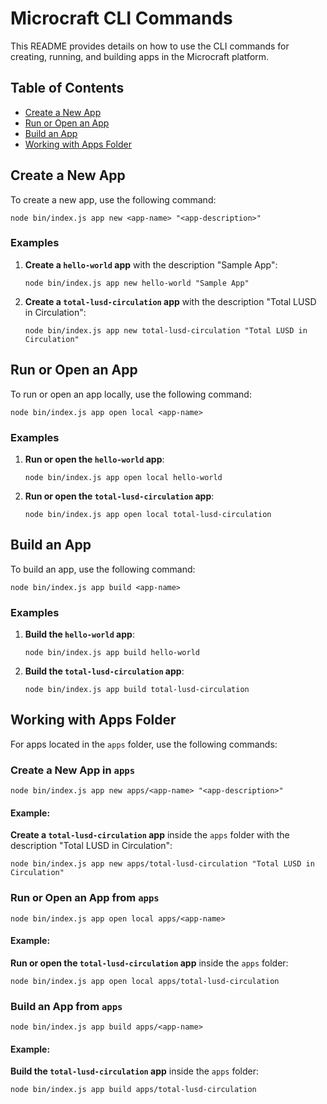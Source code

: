 # Microcraft CLI Commands

This README provides details on how to use the CLI commands for creating, running, and building apps in the Microcraft platform.

## Table of Contents

- [Create a New App](#create-a-new-app)
- [Run or Open an App](#run-or-open-an-app)
- [Build an App](#build-an-app)
- [Working with Apps Folder](#working-with-apps-folder)

## Create a New App

To create a new app, use the following command:

```
node bin/index.js app new <app-name> "<app-description>"
```

### Examples

1. **Create a `hello-world` app** with the description "Sample App":
   ```
   node bin/index.js app new hello-world "Sample App"
   ```

2. **Create a `total-lusd-circulation` app** with the description "Total LUSD in Circulation":
   ```
   node bin/index.js app new total-lusd-circulation "Total LUSD in Circulation"
   ```

## Run or Open an App

To run or open an app locally, use the following command:

```
node bin/index.js app open local <app-name>
```

### Examples

1. **Run or open the `hello-world` app**:
   ```
   node bin/index.js app open local hello-world
   ```

2. **Run or open the `total-lusd-circulation` app**:
   ```
   node bin/index.js app open local total-lusd-circulation
   ```

## Build an App

To build an app, use the following command:

```
node bin/index.js app build <app-name>
```

### Examples

1. **Build the `hello-world` app**:
   ```
   node bin/index.js app build hello-world
   ```

2. **Build the `total-lusd-circulation` app**:
   ```
   node bin/index.js app build total-lusd-circulation
   ```

## Working with Apps Folder

For apps located in the `apps` folder, use the following commands:

### Create a New App in `apps`

```
node bin/index.js app new apps/<app-name> "<app-description>"
```

#### Example:
**Create a `total-lusd-circulation` app** inside the `apps` folder with the description "Total LUSD in Circulation":
```
node bin/index.js app new apps/total-lusd-circulation "Total LUSD in Circulation"
```

### Run or Open an App from `apps`

```
node bin/index.js app open local apps/<app-name>
```

#### Example:
**Run or open the `total-lusd-circulation` app** inside the `apps` folder:
```
node bin/index.js app open local apps/total-lusd-circulation
```

### Build an App from `apps`

```
node bin/index.js app build apps/<app-name>
```

#### Example:
**Build the `total-lusd-circulation` app** inside the `apps` folder:
```
node bin/index.js app build apps/total-lusd-circulation
```